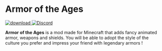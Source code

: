 # Armor of the Ages
[download]: https://img.shields.io/badge/loader-forge-1976d2?style=flat-square&color=orange&logo=curseforge&labelColor=0d1117
[downloadLink]: https://www.curseforge.com/minecraft/mc-mods/armor-of-the-ages
[ ![download][] ][downloadLink]
<a href="https://discord.gg/MrHu9MJ">
  <img alt="Discord" src="https://img.shields.io/discord/303974483591692289?color=informational&label=discord&logo=discord&style=flat-square&logoColor=white&labelColor=0d1117">
</a>

**Armor of the Ages** is a mod made for Minecraft that adds fancy animated armor, weapons and shields. You will be able to adopt the style of the culture you prefer and impress your friend with legendary armors ! 